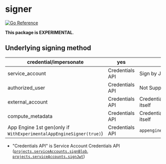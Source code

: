 # signer

[![Go Reference](https://pkg.go.dev/badge/github.com/apstndb/signer.svg)](https://pkg.go.dev/github.com/apstndb/signer)

**This package is EXPERIMENTAL**.

## Underlying signing method

|credential/impersonate|yes|no|
|---|---|---|
|service_account|Credentials API|Sign by JSON key|
|authorized_user|Credentials API|Not Supported|
|external_account|Credentials API|Credentials API as itself|
|compute_metadata|Credentials API|Credentials API as itself|
|App Engine 1st gen(only if `WithExperimentalAppEngineSigner(true)`)|Credentials API|`appengine.SignBytes()`|

* "Credentials API" is Service Account Credentials API ([`projects.serviceAccounts.signBlob`](https://cloud.google.com/iam/docs/reference/credentials/rest/v1/projects.serviceAccounts/signBlob?hl=en), [`projects.serviceAccounts.signJwt`](https://cloud.google.com/iam/docs/reference/credentials/rest/v1/projects.serviceAccounts/signJwt?hl=en))